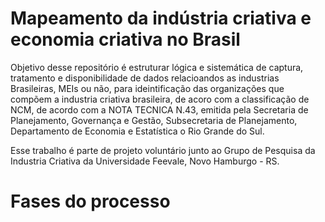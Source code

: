 # Mapeamento da indústria criativa e economia criativa no Brasil

Objetivo desse repositório é estruturar lógica e sistemática de captura, tratamento e disponibilidade de dados relacioandos as industrias Brasileiras, MEIs ou não, para ideintificação das organizações que compõem a industria criativa brasileira, de acoro com a classificação de NCM, de acordo com a NOTA TECNICA N.43, emitida pela  Secretaria de Planejamento, Governança e Gestão, Subsecretaria de Planejamento, Departamento de Economia e Estatística o Rio Grande do Sul.

Esse trabalho é parte de projeto voluntário junto ao Grupo de Pesquisa da Industria Criativa da Universidade Feevale, Novo Hamburgo - RS.


# Fases do processo






